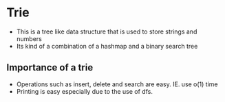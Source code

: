 # Trie
- This is a tree like data structure that is used to store strings and numbers
- Its kind of a combination of a hashmap and a binary search tree

## Importance of a trie
- Operations such as insert, delete and search are easy. IE. use o(1) time
- Printing is easy especially due to the use of dfs.
